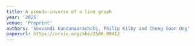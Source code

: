 ```yaml
---
title: A pseudo-inverse of a line graph
year: '2025'
venue: 'Preprint'
authors: 'Sevvandi Kandanaarachchi, Philip Kilby and Cheng Soon Ong'
paperurl: https://arxiv.org/abs/2508.09412
---
```

